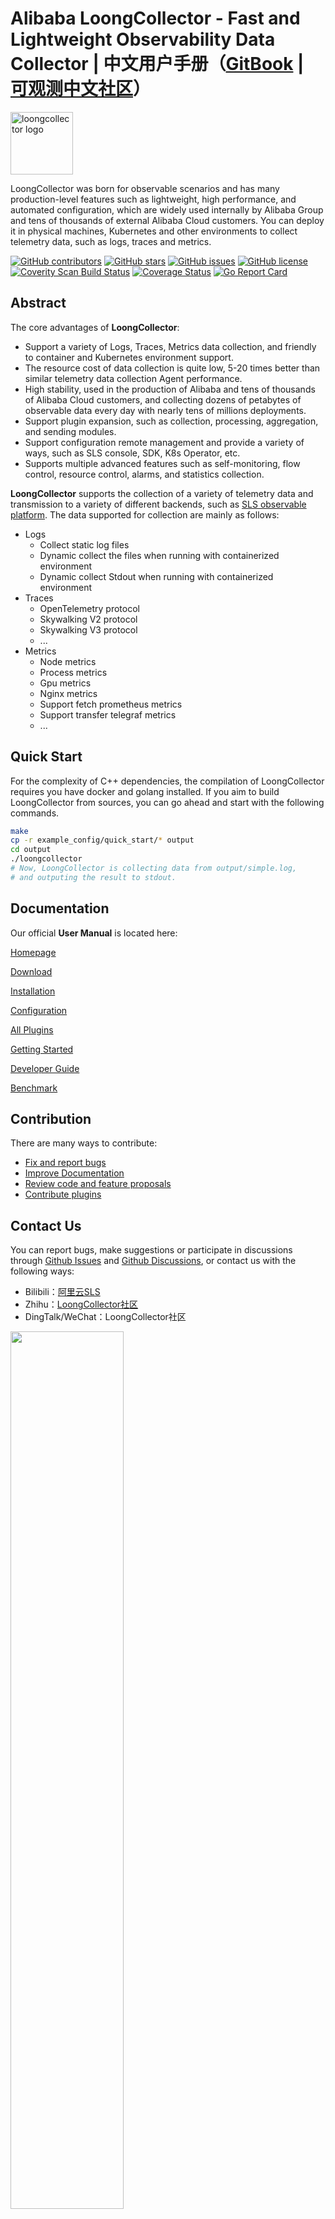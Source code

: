 # Alibaba LoongCollector - Fast and Lightweight Observability Data Collector | 中文用户手册（[GitBook](https://ilogtail.gitbook.io/ilogtail-docs/) | [可观测中文社区](https://open.observability.cn/project/loongcollector/about/)）

<img src="https://ilogtail-community-edition.oss-cn-shanghai.aliyuncs.com/images/logo/jpg/black-blue.jpg" alt="loongcollector logo" height="100px" align="center" />

LoongCollector was born for observable scenarios and has many production-level features such as lightweight, high performance, and automated configuration, which are widely used internally by Alibaba Group and tens of thousands of external Alibaba Cloud customers. You can deploy it in physical machines, Kubernetes and other environments to collect telemetry data, such as logs, traces and metrics.

[![GitHub contributors](https://img.shields.io/github/contributors/alibaba/ilogtail)](https://github.com/alibaba/loongcollector/contributors)
[![GitHub stars](https://img.shields.io/github/stars/alibaba/ilogtail)](https://github.com/alibaba/loongcollector/stargazers)
[![GitHub issues](https://img.shields.io/github/issues/alibaba/ilogtail)](https://github.com/alibaba/loongcollector/issues)
[![GitHub license](https://img.shields.io/github/license/alibaba/ilogtail)](https://github.com/alibaba/loongcollector/blob/main/LICENSE)
[![Coverity Scan Build Status](https://img.shields.io/coverity/scan/28764.svg)](https://scan.coverity.com/projects/alibaba-ilogtail)
[![Coverage Status](https://codecov.io/gh/alibaba/ilogtail/branch/main/graph/badge.svg)](https://codecov.io/gh/alibaba/ilogtail)
[![Go Report Card](https://goreportcard.com/badge/github.com/alibaba/loongcollector)](https://goreportcard.com/report/github.com/alibaba/loongcollector)

## Abstract

The core advantages of **LoongCollector**:

* Support a variety of Logs, Traces, Metrics data collection, and friendly to container and Kubernetes environment support.
* The resource cost of data collection is quite low, 5-20 times better than similar telemetry data collection Agent performance.
* High stability, used in the production of Alibaba and tens of thousands of Alibaba Cloud customers,  and collecting dozens of petabytes of observable data every day with nearly tens of millions deployments.
* Support plugin expansion, such as collection, processing, aggregation, and sending modules.
* Support configuration remote management and provide a variety of ways, such as SLS console, SDK, K8s Operator, etc.
* Supports multiple advanced features such as self-monitoring, flow control, resource control, alarms, and statistics collection.

**LoongCollector** supports the collection of a variety of telemetry data and transmission to a variety of different backends, such as [SLS observable platform](https://www.aliyun.com/product/sls). The data supported for collection are mainly as follows:

* Logs
  * Collect static log files
  * Dynamic collect the files when running with containerized environment
  * Dynamic collect Stdout when running with containerized environment
* Traces
  * OpenTelemetry protocol
  * Skywalking V2 protocol
  * Skywalking V3 protocol
  * ...
* Metrics
  * Node metrics
  * Process metrics
  * Gpu metrics
  * Nginx metrics
  * Support fetch prometheus metrics
  * Support transfer telegraf metrics
  * ...

## Quick Start

For the complexity of C++ dependencies, the compilation of LoongCollector requires you have docker and golang installed. If you aim to build LoongCollector from sources, you can go ahead and start with the following commands.

```bash
make
cp -r example_config/quick_start/* output
cd output
./loongcollector
# Now, LoongCollector is collecting data from output/simple.log,
# and outputing the result to stdout.
```


## Documentation

Our official **User Manual** is located here:

[Homepage](https://ilogtail.gitbook.io/ilogtail-docs/about/readme)

[Download](https://ilogtail.gitbook.io/ilogtail-docs/installation/release-notes)

[Installation](https://ilogtail.gitbook.io/ilogtail-docs/installation/quick-start)

[Configuration](https://ilogtail.gitbook.io/ilogtail-docs/configuration/collection-config)

[All Plugins](https://ilogtail.gitbook.io/ilogtail-docs/plugins/overview)

[Getting Started](https://ilogtail.gitbook.io/ilogtail-docs/awesome-ilogtail/getting-started)

[Developer Guide](https://ilogtail.gitbook.io/ilogtail-docs/developer-guide/)

[Benchmark](https://ilogtail.gitbook.io/ilogtail-docs/benchmark/)

## Contribution

There are many ways to contribute:

* [Fix and report bugs](https://github.com/alibaba/loongcollector/issues)
* [Improve Documentation](https://github.com/alibaba/loongcollector/labels/documentation)
* [Review code and feature proposals](https://github.com/alibaba/loongcollector/pulls)
* [Contribute plugins](./docs/en/guides/README.md)

## Contact Us

You can report bugs, make suggestions or participate in discussions through [Github Issues](https://github.com/alibaba/loongcollector/issues) and [Github Discussions](https://github.com/alibaba/loongcollector/discussions), or contact us with the following ways:

* Bilibili：[阿里云SLS](https://space.bilibili.com/630680534)
* Zhihu：[LoongCollector社区](https://www.zhihu.com/column/c_1533139823409270785)
* DingTalk/WeChat：LoongCollector社区

<img src="https://ilogtail-community-edition.oss-cn-shanghai.aliyuncs.com/images/chatgroup/chatgroup.png" style="width: 60%; height: 60%" />

## Our Users

Tens of thousands of companies use LoongCollector in Alibaba Cloud, IDC, or other clouds. More details please see [here](https://help.aliyun.com/document_detail/250269.html).

## Licence

[Apache 2.0 License](./LICENSE)
